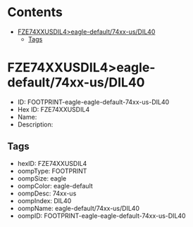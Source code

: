



Contents
========

* [FZE74XXUSDIL4>eagle-default/74xx-us/DIL40](#fze74xxusdil4eagle-default74xx-usdil40)
	* [Tags](#tags)

# FZE74XXUSDIL4>eagle-default/74xx-us/DIL40

- ID: FOOTPRINT-eagle-eagle-default-74xx-us-DIL40
- Hex ID: FZE74XXUSDIL4
- Name: 
- Description: 

## Tags

- hexID: FZE74XXUSDIL4
- oompType: FOOTPRINT
- oompSize: eagle
- oompColor: eagle-default
- oompDesc: 74xx-us
- oompIndex: DIL40
- oompName: eagle-default/74xx-us/DIL40
- oompID: FOOTPRINT-eagle-eagle-default-74xx-us-DIL40
